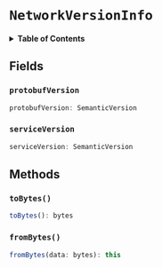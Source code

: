 # `NetworkVersionInfo`

<details>
<summary><b>Table of Contents</b></summary>

| Item | Java | JavaScript | Go
| - | - | - | - |
| [`protobufVersion`](#protobufversion) | ✅ | ✅ | ✅
| [`serviceVersion`](#serviceversion) | ✅ | ✅ | ✅
| [`toBytes()`](#tobytes) | ✅ | ✅ | ✅
| [`fromBytes()`](#frombytes) | ✅ | ✅ | ✅

</details>

## Fields

### `protobufVersion`

```typescript
protobufVersion: SemanticVersion
```

### `serviceVersion`

```typescript
serviceVersion: SemanticVersion
```

## Methods

### `toBytes()`

```typescript
toBytes(): bytes
```

### `fromBytes()`

```typescript
fromBytes(data: bytes): this
```
